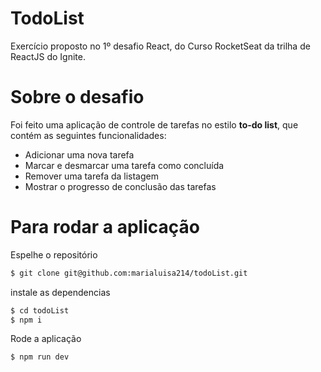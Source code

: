 # TodoList
Exercício proposto no 1º desafio React, do Curso RocketSeat da trilha de ReactJS do Ignite.

# Sobre o desafio

Foi feito uma aplicação de controle de tarefas no estilo **to-do list**, que contém as seguintes funcionalidades:

- Adicionar uma nova tarefa
- Marcar e desmarcar uma tarefa como concluída
- Remover uma tarefa da listagem
- Mostrar o progresso de conclusão das tarefas

# Para rodar a aplicação

Espelhe o repositório
```bash
$ git clone git@github.com:marialuisa214/todoList.git
```
instale as dependencias
```bash
$ cd todoList
$ npm i
```
Rode a aplicação
```bash
$ npm run dev
```

